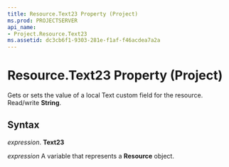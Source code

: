 ```yaml
---
title: Resource.Text23 Property (Project)
ms.prod: PROJECTSERVER
api_name:
- Project.Resource.Text23
ms.assetid: dc3cb6f1-9303-281e-f1af-f46acdea7a2a
---
```



# Resource.Text23 Property (Project)

Gets or sets the value of a local Text custom field for the resource. Read/write  **String**.


## Syntax

 _expression_. **Text23**

 _expression_ A variable that represents a **Resource** object.


